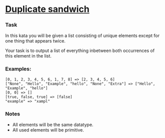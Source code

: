 # [Duplicate sandwich](https://www.codewars.com/kata/5f8a15c06dbd530016be0c19) #

### Task ###

In this kata you will be given a list consisting of unique elements except for one thing that appears twice.

Your task is to output a list of everything inbetween both occurrences of this element in the list.

### Examples: ###

    [0, 1, 2, 3, 4, 5, 6, 1, 7, 8] => [2, 3, 4, 5, 6]
    ["None", "Hello", "Example", "hello", "None", "Extra"] => ["Hello", "Example", "hello"]
    [0, 0] => []
    [true, false, true] => [false]
    "example" => "xampl"

### Notes ###

* All elements will be the same datatype.
* All used elements will be primitive.
